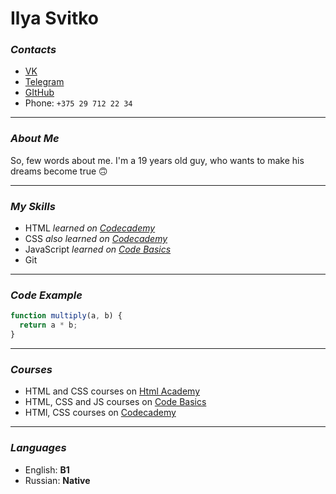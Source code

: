 # Ilya Svitko


### _Contacts_
- [VK](https://vk.com/bestqwerty)
- [Telegram](https://t.me/iSvitka)
- [GItHub](https://github.com/iSvitka)
- Phone: `+375 29 712 22 34`
***


### _About Me_
So, few words about me. I'm a 19 years old guy, who wants to make his dreams become true 🙃
***


### _My Skills_
- HTML  _learned on [Codecademy](https://www.codecademy.com/?utm_sou)_
- CSS  _also learned on [Codecademy](https://www.codecademy.com/?utm_sou)_
- JavaScript  _learned on [Code Basics](https://ru.code-basics.com/)_
- Git 
***


### _Code Example_
```javascript
function multiply(a, b) {
  return a * b;
}
```
***


###  _Courses_
- HTML and CSS courses on [Html Academy](https://htmlacademy.ru/)
- HTML, CSS and JS courses on [Code Basics](https://ru.code-basics.com/)
- HTMl, CSS courses on [Codecademy](https://www.codecademy.com/)
***


### _Languages_
- English: __B1__
- Russian: __Native__
